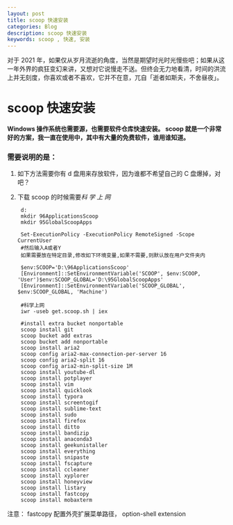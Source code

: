 ```yaml
---
layout: post
title: scoop 快速安装
categories: Blog
description: scoop 快速安装
keywords: scoop , 快速, 安装
---
```


对于 2021 年，如果仅从岁月流逝的角度，当然是期望时光时光慢些吧；如果从这一年外界的疯狂变幻来讲，又想对它说慢走不送。但终会无力地看清，时间的洪流上并无刻度，你喜欢或者不喜欢，它并不在意，兀自「逝者如斯夫，不舍昼夜」。

#  scoop 快速安装
**Windows 操作系统也需要源，也需要软件仓库快速安装。 scoop 就是一个非常好的方案，我一直在使用中，其中有大量的免费软件，谁用谁知道。**
### 需要说明的是：
1. 如下方法需要你有 d 盘用来存放软件，因为谁都不希望自己的 C 盘爆掉，对吧？
2. 下载 scoop 的时候需要*科 学 上 网*

    
        d:
        mkdir 96ApplicationsScoop
        mkdir 95GlobalScoopApps

        Set-ExecutionPolicy -ExecutionPolicy RemoteSigned -Scope CurrentUser
        #然后输入A或者Y
        如果需要放在特定目录,修改如下环境变量,如果不需要,则默认放在用户文件夹内

        $env:SCOOP='D:\96ApplicationsScoop'
        [Environment]::SetEnvironmentVariable('SCOOP', $env:SCOOP, 'User')$env:SCOOP_GLOBAL='D:\95GlobalScoopApps'
        [Environment]::SetEnvironmentVariable('SCOOP_GLOBAL', $env:SCOOP_GLOBAL, 'Machine')

        #科学上网
        iwr -useb get.scoop.sh | iex

        #install extra bucket nonportable
        scoop install git
        scoop bucket add extras
        scoop bucket add nonportable
        scoop install aria2 
        scoop config aria2-max-connection-per-server 16
        scoop config aria2-split 16
        scoop config aria2-min-split-size 1M
        scoop install youtube-dl 
        scoop install potplayer 
        scoop install vim 
        scoop install quicklook
        scoop install typora
        scoop install screentogif 
        scoop install sublime-text
        scoop install sudo
        scoop install firefox 
        scoop install ditto
        scoop install bandizip
        scoop install anaconda3
        scoop install geekunistaller
        scoop install everything
        scoop install snipaste
        scoop install fscapture
        scoop install ccleaner
        scoop install xyplorer
        scoop install honeyview
        scoop install listary
        scoop install fastcopy
        scoop install mobaxterm   

注意： fastcopy 配置外壳扩展菜单路径， option-shell extension
